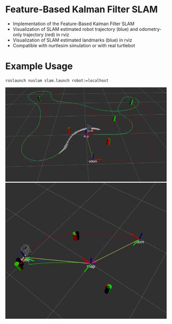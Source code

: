 # Feature-Based Kalman Filter SLAM
* Implementation of the Feature-Based Kalman Filter SLAM
* Visualization of SLAM estimated robot trajectory (blue) and odometry-only trajectory (red) in rviz
* Visualization of SLAM estimated landmarks (blue) in rviz
* Compatible with nurtlesim simulation or with real turtlebot
# Example Usage
```
roslaunch nuslam slam.launch robot:=localhost
```
![Sample simulation](images/sim1.png)
![Collision simulation](images/sim2.png)
